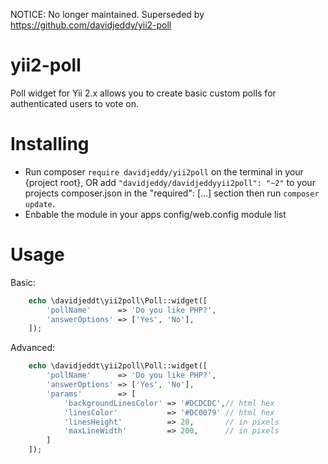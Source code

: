 NOTICE: No longer maintained. Superseded by  https://github.com/davidjeddy/yii2-poll

yii2-poll
=========

Poll widget for Yii 2.x allows you to create basic custom polls for authenticated users to vote on.

Installing 
==========

- Run composer `require davidjeddy/yii2poll` on the terminal in your {project root}, OR add `"davidjeddy/davidjeddyyii2poll": "~2"` to your projects composer.json in the "required": [...] section then run `composer update`.
- Enbable the module in your apps config/web.config module list

Usage 
=====

Basic:
```PHP
    echo \davidjeddt\yii2poll\Poll::widget([
        'pollName'      => 'Do you like PHP?',
        'answerOptions' => ['Yes', 'No'],
    ]); 
```


Advanced:
```PHP
    echo \davidjeddt\yii2poll\Poll::widget([
        'pollName'      => 'Do you like PHP?',
        'answerOptions' => ['Yes', 'No'],
        'params'        => [
            'backgroundLinesColor' => '#DCDCDC',// html hex 
            'linesColor'           => '#DC0079' // html hex 
            'linesHeight'          => 20,       // in pixels
            'maxLineWidth'         => 200,      // in pixels
        ]
    ]); 
```
